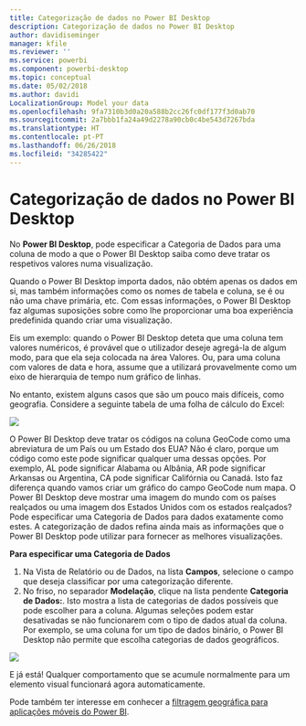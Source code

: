 ```yaml
---
title: Categorização de dados no Power BI Desktop
description: Categorização de dados no Power BI Desktop
author: davidiseminger
manager: kfile
ms.reviewer: ''
ms.service: powerbi
ms.component: powerbi-desktop
ms.topic: conceptual
ms.date: 05/02/2018
ms.author: davidi
LocalizationGroup: Model your data
ms.openlocfilehash: 9fa7310b3d0a20a588b2cc26fc0df177f3d0ab70
ms.sourcegitcommit: 2a7bbb1fa24a49d2278a90cb0c4be543d7267bda
ms.translationtype: HT
ms.contentlocale: pt-PT
ms.lasthandoff: 06/26/2018
ms.locfileid: "34285422"
---
```

# <a name="data-categorization-in-power-bi-desktop"></a>Categorização de dados no Power BI Desktop
No **Power BI Desktop**, pode especificar a Categoria de Dados para uma coluna de modo a que o Power BI Desktop saiba como deve tratar os respetivos valores numa visualização.

Quando o Power BI Desktop importa dados, não obtém apenas os dados em si, mas também informações como os nomes de tabela e coluna, se é ou não uma chave primária, etc.  Com essas informações, o Power BI Desktop faz algumas suposições sobre como lhe proporcionar uma boa experiência predefinida quando criar uma visualização. 

Eis um exemplo: quando o Power BI Desktop deteta que uma coluna tem valores numéricos, é provável que o utilizador deseje agregá-la de algum modo, para que ela seja colocada na área Valores. Ou, para uma coluna com valores de data e hora, assume que a utilizará provavelmente como um eixo de hierarquia de tempo num gráfico de linhas.

No entanto, existem alguns casos que são um pouco mais difíceis, como geografia. Considere a seguinte tabela de uma folha de cálculo do Excel:

![](media/desktop-data-categorization/datacategorizationtable.png)

O Power BI Desktop deve tratar os códigos na coluna GeoCode como uma abreviatura de um País ou um Estado dos EUA?  Não é claro, porque um código como este pode significar qualquer uma dessas opções.  Por exemplo, AL pode significar Alabama ou Albânia, AR pode significar Arkansas ou Argentina, CA pode significar Califórnia ou Canadá. Isto faz diferença quando vamos criar um gráfico do campo GeoCode num mapa.  O Power BI Desktop deve mostrar uma imagem do mundo com os países realçados ou uma imagem dos Estados Unidos com os estados realçados?  Pode especificar uma Categoria de Dados para dados exatamente como estes. A categorização de dados refina ainda mais as informações que o Power BI Desktop pode utilizar para fornecer as melhores visualizações.  

**Para especificar uma Categoria de Dados**

1. Na Vista de Relatório ou de Dados, na lista **Campos**, selecione o campo que deseja classificar por uma categorização diferente.
2. No friso, no separador **Modelação**, clique na lista pendente **Categoria de Dados:**.  Isto mostra a lista de categorias de dados possíveis que pode escolher para a coluna.  Algumas seleções podem estar desativadas se não funcionarem com o tipo de dados atual da coluna.  Por exemplo, se uma coluna for um tipo de dados binário, o Power BI Desktop não permite que escolha categorias de dados geográficos. 

![](media/desktop-data-categorization/datacategorization.gif)

E já está!  Qualquer comportamento que se acumule normalmente para um elemento visual funcionará agora automaticamente.  

Pode também ter interesse em conhecer a [filtragem geográfica para aplicações móveis do Power BI](desktop-mobile-geofiltering.md).

